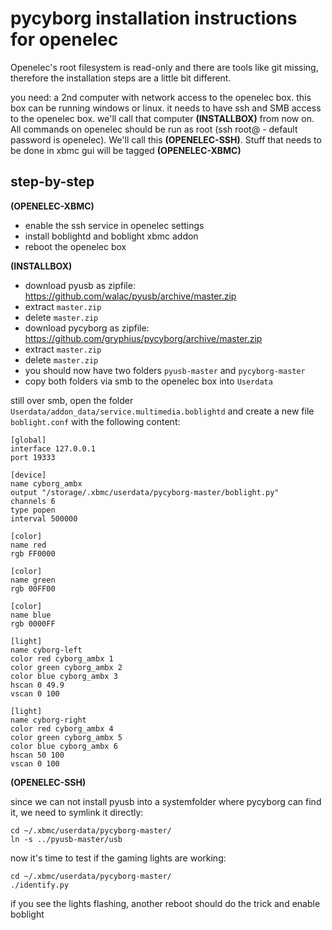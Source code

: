 pycyborg installation instructions for openelec
===============================================

Openelec's root filesystem is read-only and there are tools like git missing, therefore the installation steps are a little bit different.

you need: a 2nd computer with network access to the openelec box. this box can be running windows or linux. it needs to have ssh and SMB access to the openelec box.
we'll call that computer **(INSTALLBOX)** from now on. All commands on openelec should be run as root (ssh root@<your openelec ip> - default password is openelec).
We'll call this **(OPENELEC-SSH)**. Stuff that needs to be done in xbmc gui will be tagged **(OPENELEC-XBMC)**

step-by-step
------------

**(OPENELEC-XBMC)**

* enable the ssh service in openelec settings
* install boblightd and boblight xbmc addon
* reboot the openelec box


**(INSTALLBOX)**

 * download pyusb as zipfile: https://github.com/walac/pyusb/archive/master.zip
 * extract `master.zip`
 * delete `master.zip`
 * download pycyborg as zipfile: https://github.com/gryphius/pycyborg/archive/master.zip
 * extract `master.zip`
 * delete `master.zip`
 * you should now have two folders `pyusb-master` and `pycyborg-master`
 * copy both folders via smb to the openelec box into `Userdata`

still over smb, open the folder `Userdata/addon_data/service.multimedia.boblightd`
and create a new file `boblight.conf` with the following content:


	[global]
	interface 127.0.0.1
	port 19333
	
	[device]
	name cyborg_ambx
	output "/storage/.xbmc/userdata/pycyborg-master/boblight.py"
	channels 6
	type popen
	interval 500000
	
	[color]
	name red
	rgb FF0000
	
	[color]
	name green
	rgb 00FF00
	
	[color]
	name blue
	rgb 0000FF
	
	[light]
	name cyborg-left
	color red cyborg_ambx 1
	color green cyborg_ambx 2
	color blue cyborg_ambx 3
	hscan 0 49.9
	vscan 0 100
	
	[light]
	name cyborg-right
	color red cyborg_ambx 4
	color green cyborg_ambx 5
	color blue cyborg_ambx 6
	hscan 50 100
	vscan 0 100



**(OPENELEC-SSH)**

since we can not install pyusb into a systemfolder where pycyborg can find it, we need to symlink it directly:

	cd ~/.xbmc/userdata/pycyborg-master/
	ln -s ../pyusb-master/usb
	
now it's time to test if the gaming lights are working:

	cd ~/.xbmc/userdata/pycyborg-master/
	./identify.py
	
if you see the lights flashing, another reboot should do the trick and enable boblight


